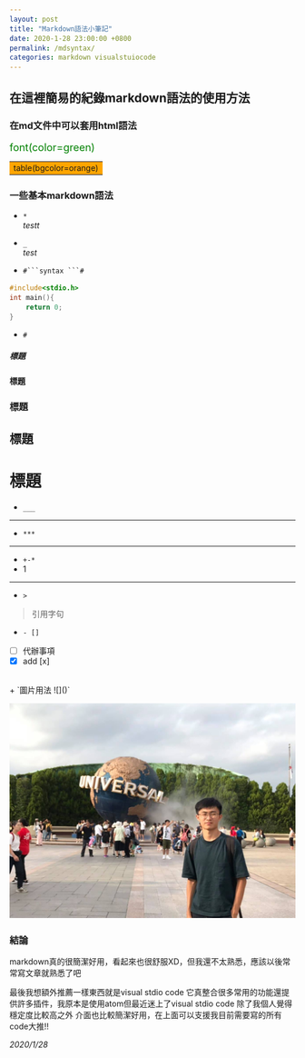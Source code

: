 ```yaml
---
layout: post
title: "Markdown語法小筆記"
date: 2020-1-28 23:00:00 +0800
permalink: /mdsyntax/
categories: markdown visualstuiocode
---
```


## 在這裡簡易的紀錄markdown語法的使用方法
### 在md文件中可以套用html語法

<font color=green size=4>font(color=green)</font>

 <table><tr><td bgcolor=orange>table(bgcolor=orange)
</td></tr></table>

### 一些基本markdown語法


+ `*`   
*testt*

+ `_`   
 _test_

+ ` #```syntax ```# `
```c++
#include<stdio.h>
int main(){
    return 0;
}
```

+ `#`
##### 標題
#### 標題
### 標題
## 標題
# 標題

+ `___`   
____________________


+ `***`  
***

+ `+-*`
+ 1   
_____________________


+ `>`
>引用字句


+ `- [] `

- [ ] 代辦事項
- [x] add [x]    
<br>
+ `圖片用法 ![]()`

![photo](/assets/portfolio.png "me")

### 結論
markdown真的很簡潔好用，看起來也很舒服XD，但我還不太熟悉，應該以後常常寫文章就熟悉了吧

最後我想額外推薦一樣東西就是visual stdio code
它真整合很多常用的功能還提供許多插件，我原本是使用atom但最近迷上了visual stdio code 除了我個人覺得穩定度比較高之外
介面也比較簡潔好用，在上面可以支援我目前需要寫的所有code大推!!

_2020/1/28_
